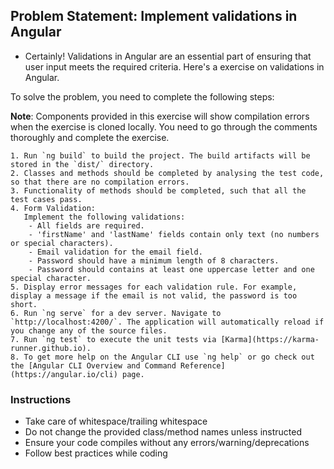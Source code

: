 ## Problem Statement: Implement validations in Angular

        
* Certainly! Validations in Angular are an essential part of ensuring that user input meets the required criteria. Here's a exercise on validations in Angular.


To solve the problem, you need to complete the following steps:

**Note**: Components provided in this exercise will show compilation errors when the exercise is cloned locally.
You need to go through the comments thoroughly and complete the exercise.
  
    1. Run `ng build` to build the project. The build artifacts will be stored in the `dist/` directory.
    2. Classes and methods should be completed by analysing the test code, so that there are no compilation errors.
    3. Functionality of methods should be completed, such that all the test cases pass.
    4. Form Validation: 
       Implement the following validations:
        - All fields are required.
        - 'firstName' and 'lastName' fields contain only text (no numbers or special characters).
        - Email validation for the email field.
        - Password should have a minimum length of 8 characters.
        - Password should contains at least one uppercase letter and one special character.
    5. Display error messages for each validation rule. For example, display a message if the email is not valid, the password is too short.
    6. Run `ng serve` for a dev server. Navigate to `http://localhost:4200/`. The application will automatically reload if you change any of the source files.
    7. Run `ng test` to execute the unit tests via [Karma](https://karma-runner.github.io).
    8. To get more help on the Angular CLI use `ng help` or go check out the [Angular CLI Overview and Command Reference](https://angular.io/cli) page.
    


    

### Instructions
 - Take care of whitespace/trailing whitespace
 - Do not change the provided class/method names unless instructed
 - Ensure your code compiles without any errors/warning/deprecations 
 - Follow best practices while coding